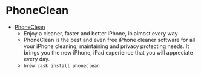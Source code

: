 # PhoneClean
- [PhoneClean](https://www.imobie.com/phoneclean/)
  -  Enjoy a cleaner, faster and better iPhone, in almost every way
  - PhoneClean is the best and even free iPhone cleaner software for all your iPhone cleaning, maintaining and privacy protecting needs. It brings you the new iPhone, iPad experience that you will appreciate every day.
  - `brew cask install phoneclean`
